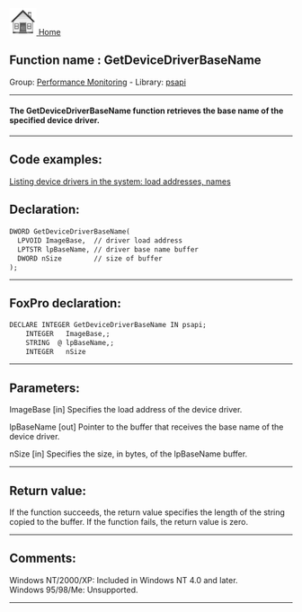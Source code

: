 [<img src="../../images/home.png"> Home ](https://github.com/VFPX/Win32API)  

## Function name : GetDeviceDriverBaseName
Group: [Performance Monitoring](../../functions_group.md#Performance_Monitoring)  -  Library: [psapi](../../Libraries.md#psapi)  
***  


#### The GetDeviceDriverBaseName function retrieves the base name of the specified device driver.
***  


## Code examples:
[Listing device drivers in the system: load addresses, names](../../samples/sample_174.md)  

## Declaration:
```foxpro  
DWORD GetDeviceDriverBaseName(
  LPVOID ImageBase,  // driver load address
  LPTSTR lpBaseName, // driver base name buffer
  DWORD nSize        // size of buffer
);  
```  
***  


## FoxPro declaration:
```foxpro  
DECLARE INTEGER GetDeviceDriverBaseName IN psapi;
	INTEGER   ImageBase,;
	STRING  @ lpBaseName,;
	INTEGER   nSize  
```  
***  


## Parameters:
ImageBase 
[in] Specifies the load address of the device driver. 

lpBaseName 
[out] Pointer to the buffer that receives the base name of the device driver. 

nSize 
[in] Specifies the size, in bytes, of the lpBaseName buffer.   
***  


## Return value:
If the function succeeds, the return value specifies the length of the string copied to the buffer. If the function fails, the return value is zero.  
***  


## Comments:
Windows NT/2000/XP: Included in Windows NT 4.0 and later.  
Windows 95/98/Me: Unsupported.  
  
***  

